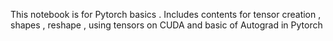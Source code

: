 This notebook is for Pytorch basics . Includes contents for tensor creation , shapes , reshape , using tensors on CUDA and basic of Autograd in Pytorch

